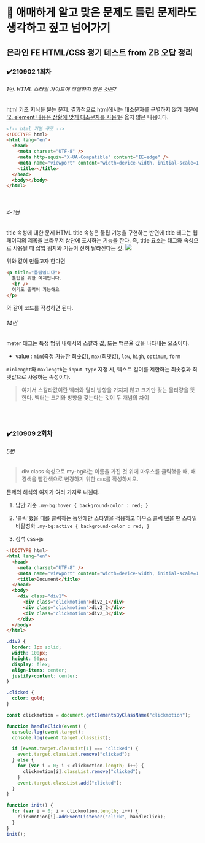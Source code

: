 # :bookmark: 애매하게 알고 맞은 문제도 틀린 문제라도 생각하고 짚고 넘어가기

## 온라인 FE HTML/CSS 정기 테스트 from ZB 오답 정리

### ✔️210902 1회차

###### 1번. HTML 스타일 가이드에 적절하지 않은 것은?

html 기초 지식을 묻는 문제.
결과적으로 html에서는 대소문자를 구별하지 않기 때문에 <u>'2. element 내용은 상황에 맞게 대소문자를 사용'</u>은 옳지 않은 내용이다.

```html
<!-- html 기본 구조 -->
<!DOCTYPE html>
<html lang="en">
  <head>
    <meta charset="UTF-8" />
    <meta http-equiv="X-UA-Compatible" content="IE=edge" />
    <meta name="viewport" content="width=device-width, initial-scale=1.0" />
    <title></title>
  </head>
  <body></body>
</html>
```

<br/>

###### 4-1번

title 속성에 대한 문제
HTML title 속성은 툴팁 기능을 구현하는 반면에 title 태그는 웹페이지의 제목을 브라우저 상단에 표시하는 기능을 한다. 즉, title 요소는 태그와 속성으로 사용될 때 삽입 위치와 기능이 전혀 달라진다는 것.
![](https://lh4.googleusercontent.com/2XNyu5IdqWpV31InVp5veAvZw7zbELI3w2notXyjYUH-IP_nAg3KEx54Ab_NeiFf4MZvGBdjLqEZh5sDjPOJAqcE7bdeOBkSHFvWEG6r5ObhmUKux-p4oCVRo-u3QgRbVA=w740)

위와 같이 만들고자 한다면

```html
<p title="툴팁입니다">
  툴팁을 위한 예제입니다.
  <br />
  여기도 출력이 가능해요
</p>
```

와 같이 코드를 작성하면 된다.

###### 14번

meter 태그는 특정 범위 내에서의 스칼라 값, 또는 백분율 값을 나타내는 요소이다.

- value :
  `min`(측정 가능한 최솟값), `max`(최댓값), `low`, `high`, `optimum`, `form`

`minlenght`와 `maxlength`는 `input type` 지정 시, 텍스트 길이를 제한하는 최솟값과 최댓값으로 사용하는 속성이다.

> 여기서 스칼라값이란 벡터와 달리 방향을 가지지 않고 크기만 갖는 물리량을 뜻한다. 벡터는 크기와 방향을 갖는다는 것이 두 개념의 차이

<br/>
<br/>

### ✔️210909 2회차

###### 5번

> div class 속성으로 my-bg라는 이름을 가진 것 위에 마우스를 클릭했을 때, 배경색을 빨간색으로 변경하기 위한 css를 작성하시오.

문제의 해석의 여지가 여러 가지로 나뉜다.

1. 답안 기준
   `.my-bg:hover { background-color : red; }`
   <br/>

2. '클릭'했을 때를 클릭하는 동안에만 스타일을 적용하고 마우스 클릭 뗐을 땐 스타일 비활성화
   `.my-bg:active { background-color : red; }`
   <br/>

3. 정석 css+js

```html
<!DOCTYPE html>
<html lang="en">
  <head>
    <meta charset="UTF-8" />
    <meta name="viewport" content="width=device-width, initial-scale=1.0" />
    <title>Document</title>
  </head>
  <body>
    <div class="div1">
      <div class="clickmotion">div2_1</div>
      <div class="clickmotion">div2_2</div>
      <div class="clickmotion">div2_3</div>
    </div>
  </body>
</html>
```

```css
.div2 {
  border: 1px solid;
  width: 100px;
  height: 50px;
  display: flex;
  align-items: center;
  justify-content: center;
}

.clicked {
  color: gold;
}
```

```js
const clickmotion = document.getElementsByClassName("clickmotion");

function handleClick(event) {
  console.log(event.target);
  console.log(event.target.classList);

  if (event.target.classList[1] === "clicked") {
    event.target.classList.remove("clicked");
  } else {
    for (var i = 0; i < clickmotion.length; i++) {
      clickmotion[i].classList.remove("clicked");
    }
    event.target.classList.add("clicked");
  }
}

function init() {
  for (var i = 0; i < clickmotion.length; i++) {
    clickmotion[i].addEventListener("click", handleClick);
  }
}
init();
```
